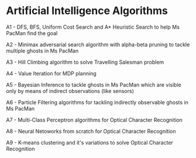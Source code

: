 # Artificial Intelligence Algorithms

A1 - DFS, BFS, Uniform Cost Search and A* Heuristic Search to help Ms PacMan find the goal

A2 - Minimax adversarial search algorithm with alpha-beta pruning to tackle multiple ghosts in Ms PacMan

A3 - Hill Climbing algorithm to solve Travelling Salesman problem

A4 - Value Iteration for MDP planning

A5 - Bayesian Inference to tackle ghosts in Ms PacMan which are visible only by means of indirect observations (like sensors)

A6 - Particle Filtering algorithms for tackling indirectly observable ghosts in Ms PacMan

A7 - Multi-Class Perceptron algorithms for Optical Character Recognition

A8 - Neural Netoworks from scratch for Optical Character Recognition

A9 - K-means clustering and it's variations to solve Optical Character Recognition
